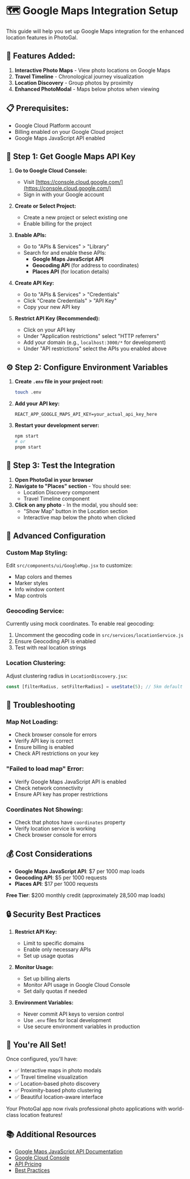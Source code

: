 # 🗺️ Google Maps Integration Setup

This guide will help you set up Google Maps integration for the enhanced location features in PhotoGal.

## 🚀 **Features Added:**

1. **Interactive Photo Maps** - View photo locations on Google Maps
2. **Travel Timeline** - Chronological journey visualization
3. **Location Discovery** - Group photos by proximity
4. **Enhanced PhotoModal** - Maps below photos when viewing

## 📋 **Prerequisites:**

- Google Cloud Platform account
- Billing enabled on your Google Cloud project
- Google Maps JavaScript API enabled

## 🔑 **Step 1: Get Google Maps API Key**

1. **Go to Google Cloud Console:**
   - Visit [https://console.cloud.google.com/](https://console.cloud.google.com/)
   - Sign in with your Google account

2. **Create or Select Project:**
   - Create a new project or select existing one
   - Enable billing for the project

3. **Enable APIs:**
   - Go to "APIs & Services" > "Library"
   - Search for and enable these APIs:
     - **Google Maps JavaScript API**
     - **Geocoding API** (for address to coordinates)
     - **Places API** (for location details)

4. **Create API Key:**
   - Go to "APIs & Services" > "Credentials"
   - Click "Create Credentials" > "API Key"
   - Copy your new API key

5. **Restrict API Key (Recommended):**
   - Click on your API key
   - Under "Application restrictions" select "HTTP referrers"
   - Add your domain (e.g., `localhost:3000/*` for development)
   - Under "API restrictions" select the APIs you enabled above

## ⚙️ **Step 2: Configure Environment Variables**

1. **Create `.env` file in your project root:**
   ```bash
   touch .env
   ```

2. **Add your API key:**
   ```env
   REACT_APP_GOOGLE_MAPS_API_KEY=your_actual_api_key_here
   ```

3. **Restart your development server:**
   ```bash
   npm start
   # or
   pnpm start
   ```

## 🎯 **Step 3: Test the Integration**

1. **Open PhotoGal in your browser**
2. **Navigate to "Places" section** - You should see:
   - Location Discovery component
   - Travel Timeline component
3. **Click on any photo** - In the modal, you should see:
   - "Show Map" button in the Location section
   - Interactive map below the photo when clicked

## 🔧 **Advanced Configuration**

### **Custom Map Styling:**
Edit `src/components/ui/GoogleMap.jsx` to customize:
- Map colors and themes
- Marker styles
- Info window content
- Map controls

### **Geocoding Service:**
Currently using mock coordinates. To enable real geocoding:
1. Uncomment the geocoding code in `src/services/locationService.js`
2. Ensure Geocoding API is enabled
3. Test with real location strings

### **Location Clustering:**
Adjust clustering radius in `LocationDiscovery.jsx`:
```javascript
const [filterRadius, setFilterRadius] = useState(5); // 5km default
```

## 🚨 **Troubleshooting**

### **Map Not Loading:**
- Check browser console for errors
- Verify API key is correct
- Ensure billing is enabled
- Check API restrictions on your key

### **"Failed to load map" Error:**
- Verify Google Maps JavaScript API is enabled
- Check network connectivity
- Ensure API key has proper restrictions

### **Coordinates Not Showing:**
- Check that photos have `coordinates` property
- Verify location service is working
- Check browser console for errors

## 💰 **Cost Considerations**

- **Google Maps JavaScript API**: $7 per 1000 map loads
- **Geocoding API**: $5 per 1000 requests
- **Places API**: $17 per 1000 requests

**Free Tier**: $200 monthly credit (approximately 28,500 map loads)

## 🔒 **Security Best Practices**

1. **Restrict API Key:**
   - Limit to specific domains
   - Enable only necessary APIs
   - Set up usage quotas

2. **Monitor Usage:**
   - Set up billing alerts
   - Monitor API usage in Google Cloud Console
   - Set daily quotas if needed

3. **Environment Variables:**
   - Never commit API keys to version control
   - Use `.env` files for local development
   - Use secure environment variables in production

## 🎉 **You're All Set!**

Once configured, you'll have:
- ✅ Interactive maps in photo modals
- ✅ Travel timeline visualization
- ✅ Location-based photo discovery
- ✅ Proximity-based photo clustering
- ✅ Beautiful location-aware interface

Your PhotoGal app now rivals professional photo applications with world-class location features!

## 📚 **Additional Resources**

- [Google Maps JavaScript API Documentation](https://developers.google.com/maps/documentation/javascript)
- [Google Cloud Console](https://console.cloud.google.com/)
- [API Pricing](https://cloud.google.com/maps-platform/pricing)
- [Best Practices](https://developers.google.com/maps/documentation/javascript/best-practices)
